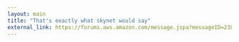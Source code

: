 ```yaml
---
layout: main
title: "That's exactly what skynet would say"
external_link: https://forums.aws.amazon.com/message.jspa?messageID=238872#238872
---
```



